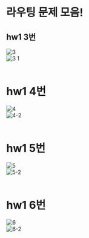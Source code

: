 라우팅 문제 모음!
====

## hw1 3번
![3](https://user-images.githubusercontent.com/71186266/168503882-9f535f61-cba4-4976-8556-8497bcc8b9e6.PNG) <br/>
![3 1](https://user-images.githubusercontent.com/71186266/168503503-1fa21104-5aa6-4575-8787-01e8e910020a.PNG) <br/><br/>

 
 # hw1 4번
 
![4](https://user-images.githubusercontent.com/71186266/168503873-bf05ac41-d1e6-433f-a967-442f8ef90b80.PNG) <br/>
 ![4-2](https://user-images.githubusercontent.com/71186266/168503575-42b553c7-b250-4276-8efc-d8a598d18802.PNG) <br/> <br/>
 
 
 # hw1 5번
 
![5](https://user-images.githubusercontent.com/71186266/168503878-830e9826-566e-4aa0-a419-7cb8336058f5.PNG) <br/>
![5-2](https://user-images.githubusercontent.com/71186266/168503634-10783bc3-98ce-43c4-af3d-a5e642599eec.PNG) <br/><br/>
 
 # hw1 6번
 
![6](https://user-images.githubusercontent.com/71186266/168503963-6a89dd8b-6d0a-40d3-91c8-b2730cf5b07c.PNG) <br/>
![6-2](https://user-images.githubusercontent.com/71186266/168503642-fce36b84-65b3-483d-a525-5b04c466069b.PNG) <br/><br/>
